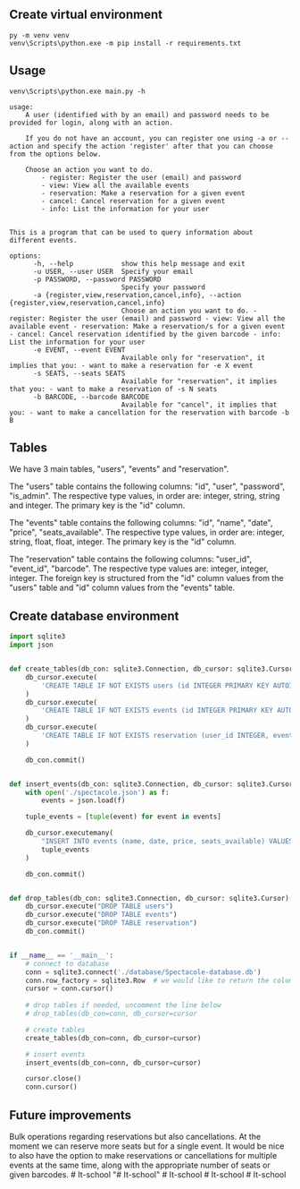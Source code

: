 ## Create virtual environment 


```commandline
py -m venv venv
venv\Scripts\python.exe -m pip install -r requirements.txt
```

## Usage
```text
venv\Scripts\python.exe main.py -h

usage: 
    A user (identified with by an email) and password needs to be provided for login, along with an action.

    If you do not have an account, you can register one using -a or --action and specify the action 'register' after that you can choose from the options below.

    Choose an action you want to do.
        - register: Register the user (email) and password
        - view: View all the available events
        - reservation: Make a reservation for a given event
        - cancel: Cancel reservation for a given event
        - info: List the information for your user 
                                     

This is a program that can be used to query information about different events.

options:
      -h, --help            show this help message and exit
      -u USER, --user USER  Specify your email
      -p PASSWORD, --password PASSWORD
                            Specify your password
      -a {register,view,reservation,cancel,info}, --action {register,view,reservation,cancel,info}
                            Choose an action you want to do. - register: Register the user (email) and password - view: View all the available event - reservation: Make a reservation/s for a given event - cancel: Cancel reservation identified by the given barcode - info: List the information for your user
      -e EVENT, --event EVENT
                            Available only for "reservation", it implies that you: - want to make a reservation for -e X event
      -s SEATS, --seats SEATS
                            Available for "reservation", it implies that you: - want to make a reservation of -s N seats
      -b BARCODE, --barcode BARCODE
                            Available for "cancel", it implies that you: - want to make a cancellation for the reservation with barcode -b B

```

## Tables

We have 3 main tables, "users", "events" and "reservation".

The "users" table contains the following columns: "id", "user", "password", "is_admin". The respective type values, in order are: integer, string, string and integer. The primary key is the "id" column.

The "events" table contains the following columns: "id", "name", "date", "price", "seats_available". The respective type values, in order are: integer, string, float, float, integer. The primary key is the "id" column.

The "reservation" table contains the following columns: "user_id", "event_id", "barcode". The respective type values are: integer, integer, integer. The foreign key is structured from the "id" column values from the "users" table and "id" column values from the "events" table.

## Create database environment
```python
import sqlite3
import json


def create_tables(db_con: sqlite3.Connection, db_cursor: sqlite3.Cursor):
    db_cursor.execute(
        'CREATE TABLE IF NOT EXISTS users (id INTEGER PRIMARY KEY AUTOINCREMENT, email VARCHAR(255) NOT NULL UNIQUE, password VARCHAR(255) NOT NULL, is_admin INTEGER)'
    )
    db_cursor.execute(
        'CREATE TABLE IF NOT EXISTS events (id INTEGER PRIMARY KEY AUTOINCREMENT, name VARCHAR(255) UNIQUE, date REAL NOT NULL, price REAL NOT NULL, seats_available INTEGER)'
    )
    db_cursor.execute(
        'CREATE TABLE IF NOT EXISTS reservation (user_id INTEGER, event_id INTEGER, barcode INTEGER UNIQUE, FOREIGN KEY (user_id) REFERENCES users(id), FOREIGN KEY (event_id) REFERENCES events(id))'
    )

    db_con.commit()


def insert_events(db_con: sqlite3.Connection, db_cursor: sqlite3.Cursor):
    with open('./spectacole.json') as f:
        events = json.load(f)

    tuple_events = [tuple(event) for event in events]

    db_cursor.executemany(
        "INSERT INTO events (name, date, price, seats_available) VALUES (?, ?, ?, ?)",
        tuple_events
    )

    db_con.commit()


def drop_tables(db_con: sqlite3.Connection, db_cursor: sqlite3.Cursor):
    db_cursor.execute("DROP TABLE users")
    db_cursor.execute("DROP TABLE events")
    db_cursor.execute("DROP TABLE reservation")
    db_con.commit()


if __name__ == '__main__':
    # connect to database
    conn = sqlite3.connect('./database/Spectacole-database.db')
    conn.row_factory = sqlite3.Row  # we would like to return the column names as well, not just the values
    cursor = conn.cursor()
    
    # drop tables if needed, uncomment the line below
    # drop_tables(db_con=conn, db_cursor=cursor

    # create tables
    create_tables(db_con=conn, db_cursor=cursor)

    # insert events
    insert_events(db_con=conn, db_cursor=cursor)

    cursor.close()
    conn.cursor()
```

## Future improvements

Bulk operations regarding reservations but also cancellations. At the moment we can reserve more seats but for a single event. It would be nice to also have the option to make reservations or cancellations for multiple events at the same time, along with the appropriate number of seats or given barcodes. #   I t - s c h o o l  
 "# It-school" 
#   I t - s c h o o l  
 #   I t - s c h o o l  
 #   I t - s c h o o l  
 